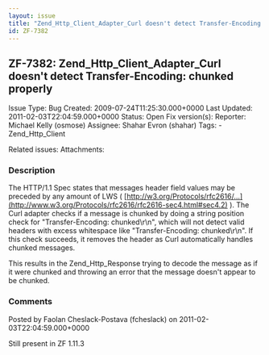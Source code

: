 ```yaml
---
layout: issue
title: "Zend_Http_Client_Adapter_Curl doesn't detect Transfer-Encoding: chunked properly"
id: ZF-7382
---
```


ZF-7382: Zend\_Http\_Client\_Adapter\_Curl doesn't detect Transfer-Encoding: chunked properly
---------------------------------------------------------------------------------------------

 Issue Type: Bug Created: 2009-07-24T11:25:30.000+0000 Last Updated: 2011-02-03T22:04:59.000+0000 Status: Open Fix version(s): 
 Reporter:  Michael Kelly (osmose)  Assignee:  Shahar Evron (shahar)  Tags: - Zend\_Http\_Client
 
 Related issues: 
 Attachments: 
### Description

The HTTP/1.1 Spec states that messages header field values may be preceded by any amount of LWS ( [http://w3.org/Protocols/rfc2616/…](http://www.w3.org/Protocols/rfc2616/rfc2616-sec4.html#sec4.2) ). The Curl adapter checks if a message is chunked by doing a string position check for "Transfer-Encoding: chunked\\r\\n", which will not detect valid headers with excess whitespace like "Transfer-Encoding: chunked\\r\\n". If this check succeeds, it removes the header as Curl automatically handles chunked messages.

This results in the Zend\_Http\_Response trying to decode the message as if it were chunked and throwing an error that the message doesn't appear to be chunked.

 

 

### Comments

Posted by Faolan Cheslack-Postava (fcheslack) on 2011-02-03T22:04:59.000+0000

Still present in ZF 1.11.3

 

 